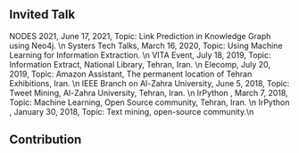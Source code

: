 ## Invited Talk 
NODES 2021, June 17, 2021, Topic: Link Prediction in Knowledge Graph using Neo4j. \n
Systers Tech Talks, March 16, 2020, Topic: Using Machine Learning  for Information Extraction. \n
VITA Event, July 18, 2019, Topic: Information Extract, National Library, Tehran, Iran. \n
Elecomp, July 20, 2019, Topic: Amazon Assistant, The permanent location of Tehran Exhibitions, Iran. \n
IEEE Branch on Al-Zahra University, June 5, 2018, Topic: Tweet Mining, Al-Zahra University, Tehran, Iran. \n 
IrPython , March 7, 2018, Topic: Machine Learning, Open Source community, Tehran, Iran. \n
IrPython , January 30, 2018, Topic: Text mining, open-source community.\n





## Contribution 
